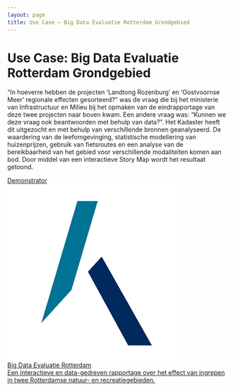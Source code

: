 ```yaml
---
layout: page
title: Use Case ― Big Data Evaluatie Rotterdam Grondgebied
---
```

# Use Case: Big Data Evaluatie Rotterdam Grondgebied

“In hoeverre hebben de projecten ‘Landtong Rozenburg’ en ‘Oostvoornse Meer’ regionale effecten gesorteerd?” was de vraag die bij het ministerie van Infrastructuur en Milieu bij het opmaken van de eindrapportage van deze twee projecten naar boven kwam.  Een andere vraag was: “Kunnen we deze vraag ook beantwoorden met behulp van data?”.  Het Kadaster heeft dit uitgezocht en met behulp van verschillende bronnen geanalyseerd.  De waardering van de leefomgevinging, statistische modellering van huizenprijzen, gebruik van fietsroutes en een analyse van de bereikbaarheid van het gebied voor verschillende modaliteiten komen aan bod.  Door middel van een interactieve Story Map wordt het resultaat getoond.

<div class="cards-wrapper">
  <a href="https://kadata.maps.arcgis.com/apps/MapJournal/index.html?appid=e8adf6cd1dae4d42ad907ddcb29c64d3">
    <div class="card">
      <div class="card-type">Demonstrator</div>
      <img class="card-image" src="/assets/images/kadaster-logo.png">
      <div class="card-title">Big Data Evaluatie Rotterdam</div>
      <div class="card-description">Een interactieve en data-gedreven rapportage over het effect van ingrepen in twee Rotterdamse natuur- en recreatiegebieden.</div>
    </div>
  </a>
</div>
